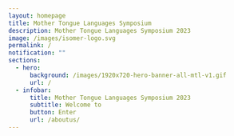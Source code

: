 ```yaml
---
layout: homepage
title: Mother Tongue Languages Symposium
description: Mother Tongue Languages Symposium 2023
image: /images/isomer-logo.svg
permalink: /
notification: ""
sections:
  - hero:
      background: /images/1920x720-hero-banner-all-mtl-v1.gif
      url: /
  - infobar:
      title: Mother Tongue Languages Symposium 2023
      subtitle: Welcome to
      button: Enter
      url: /aboutus/
---
```

